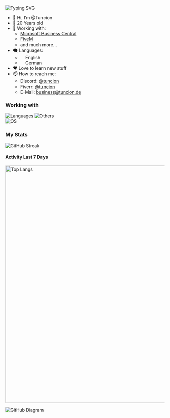 
![Typing SVG](https://readme-typing-svg.demolab.com?font=Fira+Code&weight=600&pause=1500&random=false&width=435&height=30&lines=Hi!++I'm+Tuncion+%F0%9F%91%8B%F0%9F%8F%BB;I'm+a+Junior+Software+Developer+%F0%9F%9A%80;Feel+free+to+contact+me+%F0%9F%A4%9D)

- 👋 Hi, I’m @Tuncion
- 🤏 20 Years old
- 🔭 Working with:
	- [Microsoft Business Central](https://www.microsoft.com/dynamics-365/products/business-central)
 	- [FiveM](https://fivem.net) 
	- and much more...
- 🗨️ Languages: 
    - <img src="https://hatscripts.github.io/circle-flags/flags/us.svg" width="12"> English
    - <img src="https://hatscripts.github.io/circle-flags/flags/de.svg" width="12"> German
- ❤️ Love to learn new stuff
- 📫 How to reach me: 
	- Discord: [@tuncion](https://discord.gg/323HfHyGW4) 
	- Fiverr: [@tuncion](https://fiverr.com/tuncion)
	- E-Mail: <a href="mailto:business@tuncion.de">business@tuncion.de</a>

### Working with

![Languages](https://skillicons.dev/icons?i=git,html,css,js,ts,docker,discordjs,lua,nodejs,python,mysql,figma,next,react,tailwind)
![Others](https://skillicons.dev/icons?i=discord,vscode,azure,obsidian,md,bash,github) \
![OS](https://skillicons.dev/icons?i=windows,apple,linux)

### My Stats

![GitHub Streak](https://github-readme-streak-stats.herokuapp.com?user=tuncion&theme=github-dark-blue&hide_border=true)

#### Activity Last 7 Days
<img alt="Top Langs" width="750" src="https://wakatime.com/share/@018c0bd0-42e0-4aee-9778-fabce28c0110/4eabf4c2-36c7-4a23-969f-f686a29e8720.svg">

![GitHub Diagram](https://github-readme-activity-graph.vercel.app/graph?username=tuncion&theme=react-dark&hide_border=true&color=BDDFFF&line=6E93B5&point=BDDFFF)
<!--
**Tuncion/Tuncion** is a ✨ _special_ ✨ repository because its `README.md` (this file) appears on your GitHub profile.

Here are some ideas to get you started:

- 🔭 I’m currently working on ...
- 🌱 I’m currently learning ...
- 👯 I’m looking to collaborate on ...
- 🤔 I’m looking for help with ...
- 💬 Ask me about ...
- 📫 How to reach me: ...
- 😄 Pronouns: ...
- ⚡ Fun fact: ...
-->
